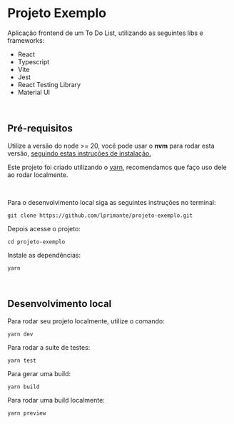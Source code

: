 # Projeto Exemplo

Aplicação frontend de um To Do List, utilizando as seguintes libs e frameworks:

-   React
-   Typescript
-   Vite
-   Jest
-   React Testing Library
-   Material UI

</br>

## **Pré-requisitos**

Utilize a versão do node >= 20, você pode usar o **nvm** para rodar esta versão, [seguindo estas instruções de instalação.](https://github.com/nvm-sh/nvm)

Este projeto foi criado utilizando o [yarn](https://yarnpkg.com/), recomendamos que faço uso dele ao rodar localmente.

</br>

Para o desenvolvimento local siga as seguintes instruções no terminal:

```
git clone https://github.com/lprimante/projeto-exemplo.git
```

Depois acesse o projeto:

```
cd projeto-exemplo
```

Instale as dependências:

```
yarn
```

</br>

## **Desenvolvimento local**

Para rodar seu projeto localmente, utilize o comando:

```
yarn dev
```

Para rodar a suite de testes:

```
yarn test
```

Para gerar uma build:

```
yarn build
```

Para rodar uma build localmente:

```
yarn preview
```

